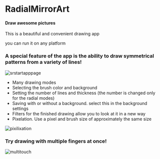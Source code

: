 # RadialMirrorArt
#### Draw awesome pictures

This is a beautiful and convenient drawing app

you can run it on any platform

### A special feature of the app is the ability to draw symmetrical patterns from a variety of lines!
![srstartapppage](https://user-images.githubusercontent.com/50238538/90951772-688ba200-e466-11ea-8711-7447b5c575ea.jpg)

- Many drawing modes
- Selecting the brush color and background
- Setting the number of lines and thickness (the number is changed only for the radial modes)
- Saving with or without a background. select this in the background settings
- Filters for the finished drawing allow you to look at it in a new way
- Pixelation. Use a pixel and brush size of approximately the same size

![pixilixation](https://user-images.githubusercontent.com/50238538/90951836-21ea7780-e467-11ea-8674-c69dae4746a7.png)

### Try drawing with multiple fingers at once!
![multitouch](https://user-images.githubusercontent.com/50238538/90951865-77268900-e467-11ea-89cc-28bca2a7e83e.png)
